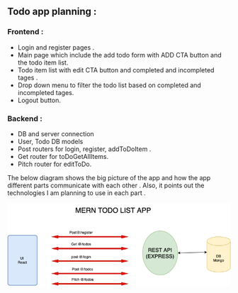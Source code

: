 ## Todo app planning : 
### Frontend :
  - Login and register pages .
  - Main page which include the add todo form with ADD CTA button and the todo item list.
  - Todo item list with edit CTA button and completed and incompleted tages .
  - Drop down menu to filter the todo list based on completed and incompleted tages.
  - Logout button.
  ### Backend :
  -  DB and server connection 
  - User, Todo DB models 
  - Post routers for login, register, addToDoItem .
  - Get router for toDoGetAllItems. 
  - Pitch router for editToDo.

The below diagram shows the big picture of the app and how the app different parts communicate with each other . Also, it points out the technologies I am planning to use in each part .

![planning diagram](todoappdiagram.png)
